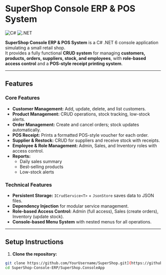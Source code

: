 # SuperShop Console ERP & POS System

![C#](https://img.shields.io/badge/Language-C%23-blue)
![.NET](https://img.shields.io/badge/.NET-6.0-brightgreen)

**SuperShop Console ERP & POS System** is a C# .NET 6 console application simulating a small retail shop.  
It provides a fully functional **CRUD system** for managing **customers, products, orders, suppliers, stock, and employees**, with **role-based access control** and a **POS-style receipt printing system**.

---

## Features

### Core Features
- **Customer Management:** Add, update, delete, and list customers.
- **Product Management:** CRUD operations, stock tracking, low-stock alerts.
- **Order Management:** Create and cancel orders; stock updates automatically.
- **POS Receipt:** Prints a formatted POS-style voucher for each order.
- **Supplier & Restock:** CRUD for suppliers and receive stock with receipts.
- **Employee & Role Management:** Admin, Sales, and Inventory roles with access control.
- **Reports:**
  - Daily sales summary
  - Best-selling products
  - Low-stock alerts

### Technical Features
- **Persistent Storage:** `ICrudService<T>` + `JsonStore` saves data to JSON files.
- **Dependency Injection** for modular service management.
- **Role-based Access Control:** Admin (full access), Sales (create orders), Inventory (update stock).
- **Console-based Menu System** with nested menus for all operations.

---

## Setup Instructions

1. **Clone the repository:**
```bash
git clone https://github.com/YourUsername/SuperShop.git](https://github.com/Sayeed-titan/SuperShop-Console-ERP.git
cd SuperShop-Console-ERP/SuperShop.ConsoleApp




